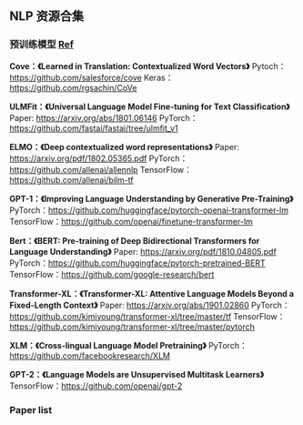 ## NLP 资源合集

### 预训练模型 [Ref](https://mp.weixin.qq.com/s/8_UZeAUtBElaO9aY5iSo-g)

**Cove：《Learned in Translation: Contextualized Word Vectors》**
Pytoch：https://github.com/salesforce/cove
Keras：https://github.com/rgsachin/CoVe

**ULMFit：《Universal Language Model Fine-tuning for Text Classification》**
Paper:  https://arxiv.org/abs/1801.06146
PyTorch：https://github.com/fastai/fastai/tree/ulmfit_v1

**ELMO：《Deep contextualized word representations》**
Paper:  https://arxiv.org/pdf/1802.05365.pdf
PyTorch：https://github.com/allenai/allennlp
TensorFlow：https://github.com/allenai/bilm-tf

**GPT-1：《Improving Language Understanding by Generative Pre-Training》**
PyTorch：https://github.com/huggingface/pytorch-openai-transformer-lm
TensorFlow：https://github.com/openai/finetune-transformer-lm

**Bert：《BERT: Pre-training of Deep Bidirectional Transformers for Language Understanding》**
Paper: https://arxiv.org/pdf/1810.04805.pdf
PyTorch：https://github.com/huggingface/pytorch-pretrained-BERT
TensorFlow：https://github.com/google-research/bert

**Transformer-XL：《Transformer-XL: Attentive Language Models Beyond a Fixed-Length Context》**
Paper: https://arxiv.org/abs/1901.02860
PyTorch：https://github.com/kimiyoung/transformer-xl/tree/master/tf
TensorFlow：https://github.com/kimiyoung/transformer-xl/tree/master/pytorch

**XLM：《Cross-lingual Language Model Pretraining》**
PyTorch：https://github.com/facebookresearch/XLM

**GPT-2：《Language Models are Unsupervised Multitask Learners》**
TensorFlow：https://github.com/openai/gpt-2

### Paper list

